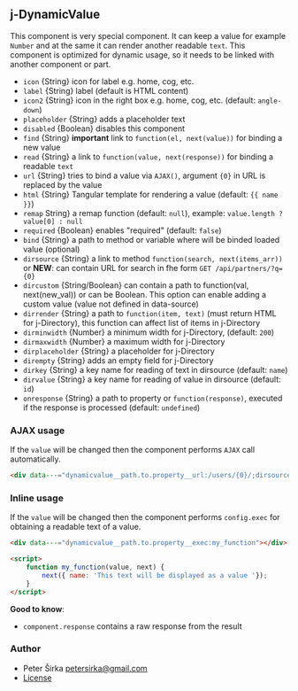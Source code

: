 ## j-DynamicValue

This component is very special component. It can keep a value for example `Number` and at the same it can render another readable `text`. This component is optimized for dynamic usage, so it needs to be linked with another component or part.

- `icon` {String} icon for label e.g. home, cog, etc.
- `label` {String} label (default is HTML content)
- `icon2` {String} icon in the right box e.g. home, cog, etc. (default: `angle-down`)
- `placeholder` {String} adds a placeholder text
- `disabled` {Boolean} disables this component
- `find` {String} __important__ link to `function(el, next(value))` for binding a new value
- `read` {String} a link to `function(value, next(response))` for binding a readable `text`
- `url` {String} tries to bind a value via `AJAX()`, argument `{0}` in URL is replaced by the value
- `html` {String} Tangular template for rendering a value (default: `{{ name }}`)
- `remap` String} a remap function (default: `null`), example: `value.length ? value[0] : null`
- `required` {Boolean} enables "required" (default: `false`)
- `bind` {String} a path to method or variable where will be binded loaded value (optional)
- `dirsource` {String} a link to method `function(search, next(items_arr))` or __NEW__: can contain URL for search in fhe form `GET /api/partners/?q={0}`
- `dircustom` {String/Boolean} can contain a path to function(val, next(new_val)) or can be Boolean. This option can enable adding a custom value (value not defined in data-source)
- `dirrender` {String} a path to `function(item, text)` (must return HTML for j-Directory), this function can affect list of items in j-Directory
- `dirminwidth` {Number} a minimum width for j-Directory, (default: `200`)
- `dirmaxwidth` {Number} a maximum width for j-Directory
- `dirplaceholder` {String} a placeholder for j-Directory
- `dirempty` {String} adds an empty field for j-Directory
- `dirkey` {String} a key name for reading of text in dirsource (default: `name`)
- `dirvalue` {String} a key name for reading of value in dirsource (default: `id`)
- `onresponse` {String} a path to property or `function(response)`, executed if the response is processed (default: `undefined`)

### AJAX usage

If the `value` will be changed then the component performs `AJAX` call automatically.

```html
<div data---="dynamicvalue__path.to.property__url:/users/{0}/;dirsource:GET /users/?search={0}"></div>
```

### Inline usage

If the `value` will be changed then the component performs `config.exec` for obtaining a readable text of a value.

```html
<div data---="dynamicvalue__path.to.property__exec:my_function"></div>

<script>
	function my_function(value, next) {
		next({ name: 'This text will be displayed as a value '});
	}
</script>
```

__Good to know__:

- `component.response` contains a raw response from the result

### Author

- Peter Širka <petersirka@gmail.com>
- [License](https://www.totaljs.com/license/)
